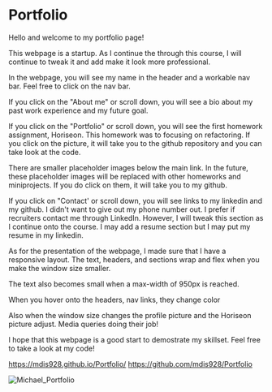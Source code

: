 # Portfolio
Hello and welcome to my portfolio page! 

This webpage is a startup. As I continue the through this course, I will continue to tweak it and add make it look more professional. 

In the webpage, you will see my name in the header and a workable nav bar. Feel free to click on the nav bar.

If you click on the "About me" or scroll down, you will see a bio about my past work experience and my future goal.

If you click on the "Portfolio" or scroll down, you will see the first homework assignment, Horiseon. This homework was to focusing on refactoring. If you click on the picture, it will take you to the github repository and you can take look at the code.

There are smaller placeholder images below the main link. In the future, these placeholder images will be replaced with other homeworks and miniprojects. If you do click on them, it will take you to my github. 

If you click on "Contact' or scroll down, you will see links to my linkedin and my github. I didn't want to give out my phone number out. I prefer if recruiters contact me through LinkedIn. However, I will tweak this section as I continue onto the course. I may add a resume section but I may put my resume in my linkedin.

As for the presentation of the webpage, I made sure that I have a responsive layout. The text, headers, and sections wrap and flex when you make the window size smaller. 

The text also becomes small when a max-width of 950px is reached.

When you hover onto the headers, nav links, they change color

Also when the window size changes the profile picture and the Horiseon picture adjust. Media queries doing their job!

I hope that this webpage is a good start to demostrate my skillset. Feel free to take a look at my code!


https://mdis928.github.io/Portfolio/
https://github.com/mdis928/Portfolio

![Michael_Portfolio](https://user-images.githubusercontent.com/79114439/111081108-082e8180-84d8-11eb-9871-62bea0f995ec.png)


